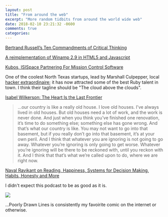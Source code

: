 ```yaml
---
layout: post
title: "From around the web"
excerpt: "More random tidbits from around the world wide web"
date: 2018-02-10 23:21:32 -0600
comments: true
categories: 
---
```


[Bertrand Russell’s Ten Commandments of Critical Thinking ](https://www.brainpickings.org/2012/05/02/a-liberal-decalogue-bertrand-russell/)

[A reimplementation of Winamp 2.9 in HTML5 and Javascript](https://github.com/captbaritone/winamp2-js)

[Kubos, ISISpace Partnering For Mission Control Software](https://dallasinnovates.com/kubos-isispace-partnering-for-mission-control-software/)

One of the coolest North Texas startups, lead by Marshall Culpepper, local [hacker extraordinaire](https://www.linkedin.com/in/marshallculpepper/); it has now attracted some of the best Ruby talent in town. I think their tagline should be "The cloud above the clouds".

[Isabel Wilkerson: The Heart Is the Last Frontier](https://onbeing.org/programs/isabel-wilkerson-the-heart-is-the-last-frontier-jan2018/)

> ...our country is like a really old house. I love old houses. I’ve always lived in old houses. But old houses need a lot of work, and the work is never done. And just when you think you’ve finished one renovation, it’s time to do something else; something else has gone wrong. And that’s what our country is like. You may not want to go into that basement, but if you really don’t go into that basement, it’s at your own peril. And I think that whatever you are ignoring is not going to go away. Whatever you’re ignoring is only going to get worse. Whatever you’re ignoring will be there to be reckoned with, until you reckon with it. And I think that that’s what we’re called upon to do, where we are right now.

[Naval Ravikant on Reading, Happiness, Systems for Decision Making, Habits, Honesty and More](https://www.fs.blog/2017/02/naval-ravikant-reading-decision-making/)

I didn't expect this podcast to be as good as it is.

[![]({{site.baseurl}}/assets/2018/02/unsure.png)](http://www.poorlydrawnlines.com/comic/unsure/)

...Poorly Drawn Lines is consistently my favoirite comic on the internet or otherwise.
